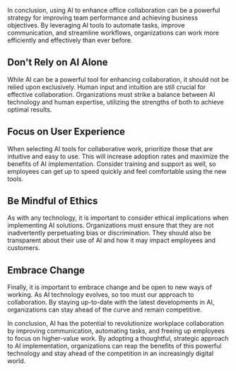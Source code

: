 

In conclusion, using AI to enhance office collaboration can be a powerful strategy for improving team performance and achieving business objectives. By leveraging AI tools to automate tasks, improve communication, and streamline workflows, organizations can work more efficiently and effectively than ever before.

Don't Rely on AI Alone
----------------------

While AI can be a powerful tool for enhancing collaboration, it should not be relied upon exclusively. Human input and intuition are still crucial for effective collaboration. Organizations must strike a balance between AI technology and human expertise, utilizing the strengths of both to achieve optimal results.

Focus on User Experience
------------------------

When selecting AI tools for collaborative work, prioritize those that are intuitive and easy to use. This will increase adoption rates and maximize the benefits of AI implementation. Consider training and support as well, so employees can get up to speed quickly and feel comfortable using the new tools.

Be Mindful of Ethics
--------------------

As with any technology, it is important to consider ethical implications when implementing AI solutions. Organizations must ensure that they are not inadvertently perpetuating bias or discrimination. They should also be transparent about their use of AI and how it may impact employees and customers.

Embrace Change
--------------

Finally, it is important to embrace change and be open to new ways of working. As AI technology evolves, so too must our approach to collaboration. By staying up-to-date with the latest developments in AI, organizations can stay ahead of the curve and remain competitive.

In conclusion, AI has the potential to revolutionize workplace collaboration by improving communication, automating tasks, and freeing up employees to focus on higher-value work. By adopting a thoughtful, strategic approach to AI implementation, organizations can reap the benefits of this powerful technology and stay ahead of the competition in an increasingly digital world.
